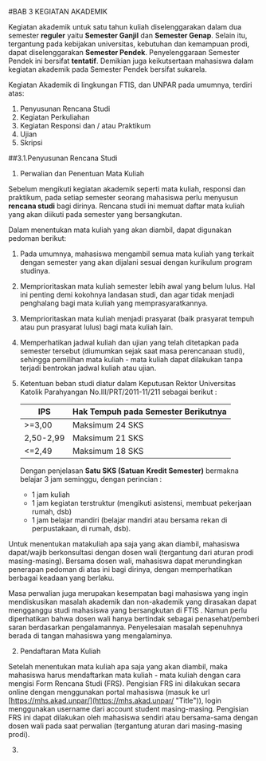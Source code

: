 #BAB 3 KEGIATAN AKADEMIK

Kegiatan akademik untuk satu tahun kuliah diselenggarakan dalam dua semester **reguler** yaitu **Semester Ganjil** dan **Semester Genap**. Selain itu, tergantung pada kebijakan universitas, kebutuhan dan kemampuan prodi, dapat diselenggarakan **Semester Pendek**. Penyelenggaraan Semester Pendek ini bersifat **tentatif**. Demikian juga keikutsertaan mahasiswa dalam kegiatan akademik pada Semester Pendek bersifat sukarela.

Kegiatan Akademik di lingkungan FTIS, dan UNPAR pada umumnya, terdiri atas:

1.	Penyusunan Rencana Studi
2.	Kegiatan Perkuliahan 
3.	Kegiatan Responsi dan / atau Praktikum
4.	Ujian
5.	Skripsi

##3.1.Penyusunan Rencana Studi
1. Perwalian dan Penentuan Mata Kuliah

  Sebelum mengikuti kegiatan akademik seperti mata kuliah, responsi dan praktikum, pada setiap semester seorang          mahasiswa perlu menyusun **rencana studi** bagi dirinya. Rencana studi ini memuat daftar mata kuliah yang akan         diikuti pada semester yang bersangkutan.

  Dalam menentukan mata kuliah yang akan diambil, dapat digunakan pedoman berikut:
  
   1. Pada umumnya, mahasiswa mengambil semua mata kuliah yang terkait dengan semester yang akan dijalani                   sesuai dengan kurikulum program studinya.  
   2. Memprioritaskan mata kuliah semester lebih awal yang belum lulus. Hal ini penting demi kokohnya                       landasan studi, dan agar tidak menjadi penghalang bagi mata kuliah yang memprasyaratkannya.  
   3. Memprioritaskan mata kuliah menjadi prasyarat (baik prasyarat tempuh atau pun prasyarat lulus) bagi                   mata kuliah lain.  
   4. Memperhatikan jadwal kuliah dan ujian yang telah ditetapkan pada semester tersebut (diumumkan sejak saat              masa perencanaan studi), sehingga pemilihan mata kuliah - mata kuliah dapat dilakukan tanpa terjadi                   bentrokan jadwal kuliah atau ujian.  
   5. Ketentuan beban studi diatur dalam Keputusan Rektor Universitas Katolik Parahyangan No.III/PRT/2011-11/211            sebagai berikut :
   
   
      |   IPS    |      Hak Tempuh pada Semester Berikutnya      |
      |----------|-----------------------------------------------|
      |  >=3,00  |    Maksimum 24 SKS                            |
      | 2,50-2,99|    Maksimum 21 SKS                            |
      |  <=2,49  |    Maksimum 18 SKS                            |

      Dengan penjelasan **Satu SKS (Satuan Kredit Semester)** bermakna belajar 3 jam seminggu, dengan perincian : 
       * 1 jam kuliah  
       * 1 jam kegiatan terstruktur (mengikuti asistensi, membuat pekerjaan rumah, dsb)  
       * 1 jam belajar mandiri (belajar mandiri atau bersama rekan di perpustakaan, di rumah, dsb).
       
  Untuk menentukan matakuliah apa saja yang akan diambil, mahasiswa dapat/wajib berkonsultasi dengan dosen wali         (tergantung dari aturan prodi masing-masing). Bersama dosen wali, mahasiswa dapat merundingkan penerapan pedoman di   atas ini bagi dirinya, dengan memperhatikan berbagai keadaan yang berlaku.

  Masa perwalian juga merupakan kesempatan bagi mahasiswa yang ingin mendiskusikan masalah akademik dan non-akademik    yang dirasakan dapat mengganggu studi mahasiswa yang bersangkutan di FTIS . Namun perlu diperhatikan bahwa dosen      wali hanya bertindak sebagai penasehat/pemberi saran berdasarkan pengalamannya. Penyelesaian masalah sepenuhnya       berada di tangan mahasiswa yang mengalaminya.

2. Pendaftaran Mata Kuliah
 
 Setelah menentukan mata kuliah apa saja yang akan diambil, maka mahasiswa harus mendaftarkan mata kuliah - mata       kuliah dengan cara mengisi Form Rencana Studi (FRS). Pengisian FRS ini dilakukan secara online dengan menggunakan     portal mahasiswa (masuk ke url [https://mhs.akad.unpar/](https://mhs.akad.unpar/ "Title")), login menggunakan  username dari account student masing-masing. Pengisian FRS ini dapat dilakukan oleh mahasiswa sendiri atau bersama-sama dengan dosen wali pada saat  perwalian (tergantung aturan dari masing-masing prodi).

3. 
